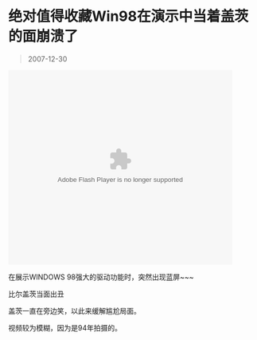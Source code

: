# 绝对值得收藏Win98在演示中当着盖茨的面崩溃了 

> 2007-12-30

<div class="pcs-article-content_ptkaiapt4bxy_baiduscarticle" id="detailArticleContent_ptkaiapt4bxy_baiduscarticle">
 <p>
  <embed allowscriptaccess="never" height="390" loop="false" menu="false" play="true" pluginspage="http://www.macromedia.com/go/getflashplayer" src="http://player.youku.com/player.php/sid/XODY2NDE4MA==/v.swf" style="width: 450px; height: 390px;" type="application/x-shockwave-flash" width="450" wmode="transparent">
  </embed>
 </p>
 <p>
  在展示WINDOWS 98强大的驱动功能时，突然出现蓝屏~~~
 </p>
 <p>
  比尔盖茨当面出丑
 </p>
 <p>
 </p>
 <p>
  盖茨一直在旁边笑，以此来缓解尴尬局面。
 </p>
 <p>
  视频较为模糊，因为是94年拍摄的。
 </p>
</div>


